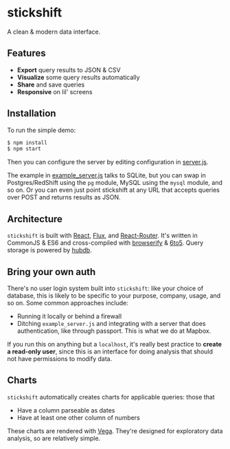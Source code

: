 # stickshift

A clean & modern data interface.

## Features

* **Export** query results to JSON & CSV
* **Visualize** some query results automatically
* **Share** and save queries
* **Responsive** on lil' screens

## Installation

To run the simple demo:

```sh
$ npm install
$ npm start
```

Then you can configure the server by editing
configuration in [server.js](server.js).

The example in [example_server.js](example_server.js) talks to SQLite,
but you can swap in Postgres/RedShift using the `pg` module,
MySQL using the `mysql` module, and so on. Or you can even just point
stickshift at any URL that accepts queries over POST and returns
results as JSON.

## Architecture

`stickshift` is built with [React](http://facebook.github.io/react/),
[Flux](https://facebook.github.io/flux/),
and [React-Router](https://github.com/rackt/react-router). It's written
in CommonJS & ES6 and cross-compiled with [browserify](http://browserify.org/)
& [6to5](https://6to5.org/). Query storage is powered by [hubdb](http://github.com/mapbox/hubdb).

## Bring your own auth

There's no user login system built into `stickshift`: like your choice of
database, this is likely to be specific to your purpose, company, usage,
and so on. Some common approaches include:

* Running it locally or behind a firewall
* Ditching `example_server.js` and integrating with a server that does
  authentication, like through passport. This is what we do at Mapbox.

If you run this on anything but a `localhost`, it's really best practice
to **create a read-only user**, since this is an interface for doing analysis
that should not have permissions to modify data.

## Charts

`stickshift` automatically creates charts for applicable queries: those
that

* Have a column parseable as dates
* Have at least one other column of numbers

These charts are rendered with [Vega](https://github.com/trifacta/vega).
They're designed for exploratory data analysis, so are relatively simple.
